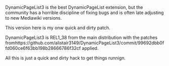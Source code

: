 
DynamicPageList3 is the best DynamicPageList extension, but the community has a horrible discipline of
fixing bugs and is often late adjusting to new Mediawiki versions.

This version here is my onw quick and dirty patch.

DynamicPageList3 is REL1_38 from the main distribution 
with the patches fromhttps://github.com/alistair3149/DynamicPageList3/commit/99692dbb0ffd060ce6f63bb198b28666786f32cf
applied.

All this is just a quick and dirty hack to get things runnign.
